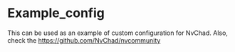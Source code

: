 # Example_config
This can be used as an example of custom configuration for NvChad. Also, check the https://github.com/NvChad/nvcommunity
